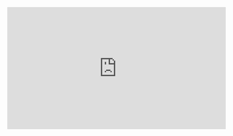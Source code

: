 

<div style="padding:56.09% 0 0 0;position:relative;"><iframe src="https://player.vimeo.com/video/154021877" style="position:absolute;top:0;left:0;width:100%;height:100%;" frameborder="0" webkitallowfullscreen mozallowfullscreen allowfullscreen></iframe></div><script src="https://player.vimeo.com/api/player.js"></script>

<br>
<br>
<br>
<br>
